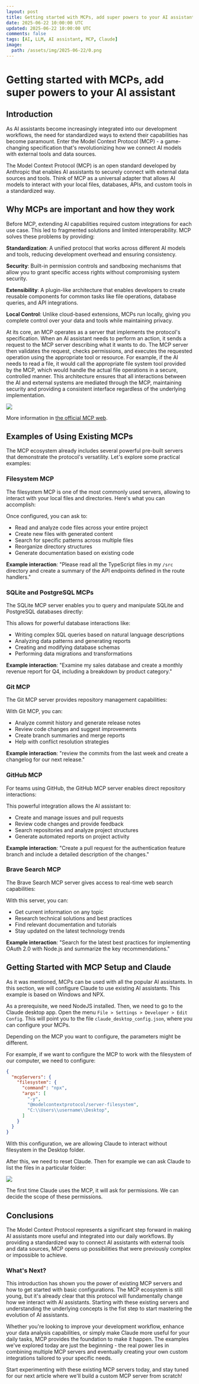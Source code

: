 ```yaml
---
layout: post
title: Getting started with MCPs, add super powers to your AI assistant
date: 2025-06-22 10:00:00 UTC
updated: 2025-06-22 10:00:00 UTC
comments: false
tags: [AI, LLM, AI assistant, MCP, Claude]
image:
  path: /assets/img/2025-06-22/0.png
---
```


# Getting started with MCPs, add super powers to your AI assistant

## Introduction

As AI assistants become increasingly integrated into our development workflows, the need for standardized ways to extend their capabilities has become paramount. Enter the Model Context Protocol (MCP) - a game-changing specification that's revolutionizing how we connect AI models with external tools and data sources.

The Model Context Protocol (MCP) is an open standard developed by Anthropic that enables AI assistants to securely connect with external data sources and tools. Think of MCP as a universal adapter that allows AI models to interact with your local files, databases, APIs, and custom tools in a standardized way.

## Why MCPs are important and how they work
Before MCP, extending AI capabilities required custom integrations for each use case. This led to fragmented solutions and limited interoperability. MCP solves these problems by providing:

**Standardization**: A unified protocol that works across different AI models and tools, reducing development overhead and ensuring consistency.

**Security**: Built-in permission controls and sandboxing mechanisms that allow you to grant specific access rights without compromising system security.

**Extensibility**: A plugin-like architecture that enables developers to create reusable components for common tasks like file operations, database queries, and API integrations.

**Local Control**: Unlike cloud-based extensions, MCPs run locally, giving you complete control over your data and tools while maintaining privacy.

At its core, an MCP operates as a server that implements the protocol's specification. When an AI assistant needs to perform an action, it sends a request to the MCP server describing what it wants to do. The MCP server then validates the request, checks permissions, and executes the requested operation using the appropriate tool or resource. For example, if the AI needs to read a file, it would call the appropriate file system tool provided by the MCP, which would handle the actual file operations in a secure, controlled manner. This architecture ensures that all interactions between the AI and external systems are mediated through the MCP, maintaining security and providing a consistent interface regardless of the underlying implementation.

![](/assets/img/2025-06-22/1.png)

More information in [the official MCP web](https://modelcontextprotocol.io/).

## Examples of Using Existing MCPs 

The MCP ecosystem already includes several powerful pre-built servers that demonstrate the protocol's versatility. Let's explore some practical examples:

### Filesystem MCP

The filesystem MCP is one of the most commonly used servers, allowing to interact with your local files and directories. Here's what you can accomplish:

Once configured, you can ask to:
- Read and analyze code files across your entire project
- Create new files with generated content
- Search for specific patterns across multiple files
- Reorganize directory structures
- Generate documentation based on existing code

**Example interaction**: "Please read all the TypeScript files in my `/src` directory and create a summary of the API endpoints defined in the route handlers."

### SQLite and PostgreSQL MCPs

The SQLite MCP server enables you to query and manipulate SQLite and PostgreSQL databases directly:

This allows for powerful database interactions like:
- Writing complex SQL queries based on natural language descriptions
- Analyzing data patterns and generating reports
- Creating and modifying database schemas
- Performing data migrations and transformations

**Example interaction**: "Examine my sales database and create a monthly revenue report for Q4, including a breakdown by product category."

### Git MCP

The Git MCP server provides repository management capabilities:

With Git MCP, you can:
- Analyze commit history and generate release notes
- Review code changes and suggest improvements
- Create branch summaries and merge reports
- Help with conflict resolution strategies

**Example interaction**: "review the commits from the last week and create a changelog for our next release."

### GitHub MCP

For teams using GitHub, the GitHub MCP server enables direct repository interactions:

This powerful integration allows the AI assistant to:
- Create and manage issues and pull requests
- Review code changes and provide feedback
- Search repositories and analyze project structures
- Generate automated reports on project activity

**Example interaction**: "Create a pull request for the authentication feature branch and include a detailed description of the changes."

### Brave Search MCP

The Brave Search MCP server gives access to real-time web search capabilities:

With this server, you can:
- Get current information on any topic
- Research technical solutions and best practices
- Find relevant documentation and tutorials
- Stay updated on the latest technology trends

**Example interaction**: "Search for the latest best practices for implementing OAuth 2.0 with Node.js and summarize the key recommendations."

## Getting Started with MCP Setup and Claude

As it was mentioned, MCPs can be used with all the popular AI assistants. In this section, we will configure Claude to use existing AI assistants. This example is based on Windows and NPX.

As a prerequisite, we need NodeJS installed. Then, we need to go to the Claude desktop app. Open the menu `File > Settings > Developer > Edit Config`. This will point you to the file `claude_desktop_config.json`, where you can configure your MCPs.

Depending on the MCP you want to configure, the parameters might be different. 

For example, if we want to configure the MCP to work with the filesystem of our computer, we need to configure:

```json
{
  "mcpServers": {
    "filesystem": {
      "command": "npx",
      "args": [
        "-y",
        "@modelcontextprotocol/server-filesystem",
        "C:\\Users\\username\\Desktop",
      ]
    }
  }
}
```
With this configuration, we are allowing Claude to interact without filesystem in the Desktop folder.

After this, we need to reset Claude. Then for example we can ask Claude to list the files in a particular folder:

![](/assets/img/2025-06-22/2.png)

The first time Claude uses the MCP, it will ask for permissions. We can decide the scope of these permissions.

## Conclusions

The Model Context Protocol represents a significant step forward in making AI assistants more useful and integrated into our daily workflows. By providing a standardized way to connect AI assistants with external tools and data sources, MCP opens up possibilities that were previously complex or impossible to achieve.

### What's Next?

This introduction has shown you the power of existing MCP servers and how to get started with basic configurations. The MCP ecosystem is still young, but it's already clear that this protocol will fundamentally change how we interact with AI assistants. Starting with these existing servers and understanding the underlying concepts is the fist step to start mastering the evolution of AI assistants.

Whether you're looking to improve your development workflow, enhance your data analysis capabilities, or simply make Claude more useful for your daily tasks, MCP provides the foundation to make it happen. The examples we've explored today are just the beginning - the real power lies in combining multiple MCP servers and eventually creating your own custom integrations tailored to your specific needs.

Start experimenting with these existing MCP servers today, and stay tuned for our next article where we'll build a custom MCP server from scratch!
